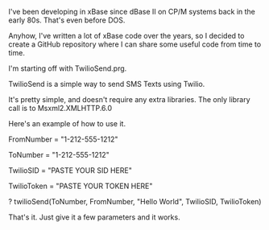I've been developing in xBase since dBase II on CP/M systems back in the early 80s.
That's even before DOS.

Anyhow, I've written a lot of xBase code over the years, so I decided to create a GitHub repository where I can share some useful code from time to time.

I'm starting off with TwilioSend.prg.

TwilioSend is a simple way to send SMS Texts using Twilio.

It's pretty simple, and doesn't require any extra libraries.
The only library call is to Msxml2.XMLHTTP.6.0

Here's an example of how to use it.

FromNumber = "1-212-555-1212"

ToNumber = "1-212-555-1212"

TwilioSID = "PASTE YOUR SID HERE"

TwilioToken = "PASTE YOUR TOKEN HERE"

? twilioSend(ToNumber, FromNumber, "Hello World", TwilioSID, TwilioToken)

That's it.  Just give it a few parameters and it works.

